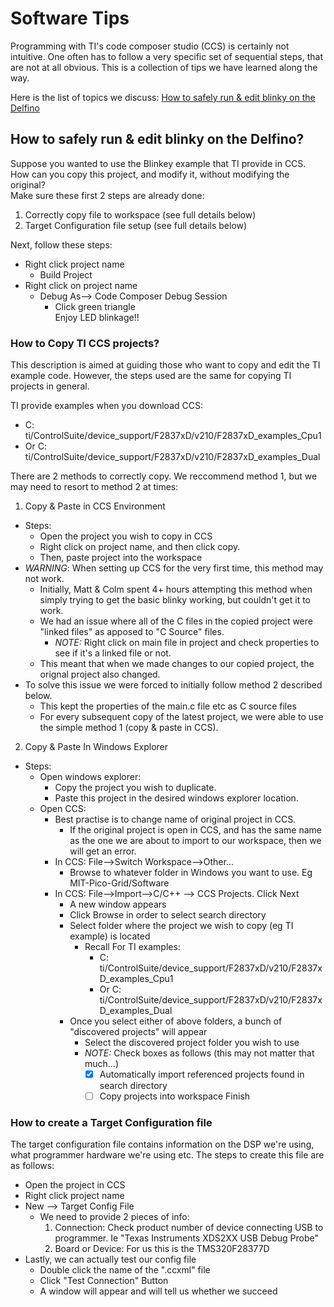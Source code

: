 # Software Tips
Programming with TI's code composer studio (CCS) is certainly not intuitive.
One often has to follow a very specific set of sequential steps, that are not at all obvious.
This is a collection of tips we have learned along the way.

Here is the list of topics we discuss:
[How to safely run & edit blinky on the Delfino](##how-to-safely-run-&-edit-blinky-on-the-delfino?)

## How to safely run & edit blinky on the Delfino?
Suppose you wanted to use the Blinkey example that TI provide in CCS.
How can you copy this project, and modify it, without modifying the original?  
Make sure these first 2 steps are already done:
1. Correctly copy file  to workspace (see full details below)
2. Target Configuration file setup (see full details below)  

Next, follow these steps:
- Right click project name
	- Build Project
- Right click on project name
	- Debug As--> Code Composer Debug Session
		- Click green triangle  
Enjoy LED blinkage!!

### How to Copy TI CCS projects?
This description is aimed at guiding those who want to copy and edit the TI example code. However, the steps used are the same for copying TI projects in general.

TI provide examples when you download CCS:
- C: ti/ControlSuite/device_support/F2837xD/v210/F2837xD_examples_Cpu1
- Or C: ti/ControlSuite/device_support/F2837xD/v210/F2837xD_examples_Dual

There are 2 methods to correctly copy. We reccommend method 1, but we may need to resort to method 2 at times:
1. Copy & Paste in CCS Environment
- Steps:
	- Open the project you wish to copy in CCS
	- Right click on project name, and then click copy.  
	- Then, paste project into the workspace
- *WARNING*:  When setting up CCS for the very first time, this method may not work.
	- Initially, Matt & Colm spent 4+ hours attempting this method when simply trying to get the basic blinky working, but couldn't get it to work.
	- We had an issue where all of the C files in the copied project were "linked files" as apposed to "C Source" files.
		- *NOTE:* Right click on main file in project and check properties to see if it's a linked file or not.
	- This meant that when we made changes to our copied project, the orignal project also changed.
- To solve this issue we were forced to initially follow method 2 described below.
	- This kept the properties of the main.c file etc as C source files
	- For every subsequent copy of the latest project, we were able to use the simple method 1 (copy & paste in CCS).

2. Copy & Paste In Windows Explorer
- Steps:
	- Open windows explorer:
		- Copy the project you wish to duplicate.
		- Paste this project in the desired windows explorer location.
	- Open CCS:
		- Best practise is to change name of original project in CCS.
			- If the original project is open in CCS, and has the same name as the one we are about to import to our workspace, then we will get an error.
		- In CCS: File-->Switch Workspace-->Other…
			- Browse to whatever folder in Windows you want to use. Eg MIT-Pico-Grid/Software
		- In CCS: File-->Import-->C/C++ --> CCS Projects. Click Next
			- A new window appears
			- Click Browse in order to select search directory 
			- Select folder where the project we wish to copy (eg TI example) is located
				- Recall  For TI examples:
					- C: ti/ControlSuite/device_support/F2837xD/v210/F2837xD_examples_Cpu1
					- Or C: ti/ControlSuite/device_support/F2837xD/v210/F2837xD_examples_Dual
			- Once you select either of above folders, a bunch of "discovered projects" will appear
			 	- Select the discovered project folder you wish to use
				- *NOTE:* Check boxes as follows (this may not matter that much...)
					- [x] Automatically import referenced projects found in search directory
					- [ ] Copy projects into workspace
Finish

### How to create a Target Configuration file
The target configuration file contains information on the DSP we're using, what programmer hardware we're using etc.
The steps to create this file are as follows:
- Open the project in CCS
- Right click project name
- New --> Target Config File
	- We need to provide 2 pieces of info:
		1. Connection:
			Check product number of device connecting USB to programmer.
			Ie "Texas Instruments XDS2XX USB Debug Probe"
		2. Board or Device:
			For us this is the TMS320F28377D
-  Lastly, we can actually test our config file
	- Double click the name of the ".ccxml" file
	- Click "Test Connection" Button
	- A window will appear and will tell us whether we succeed
